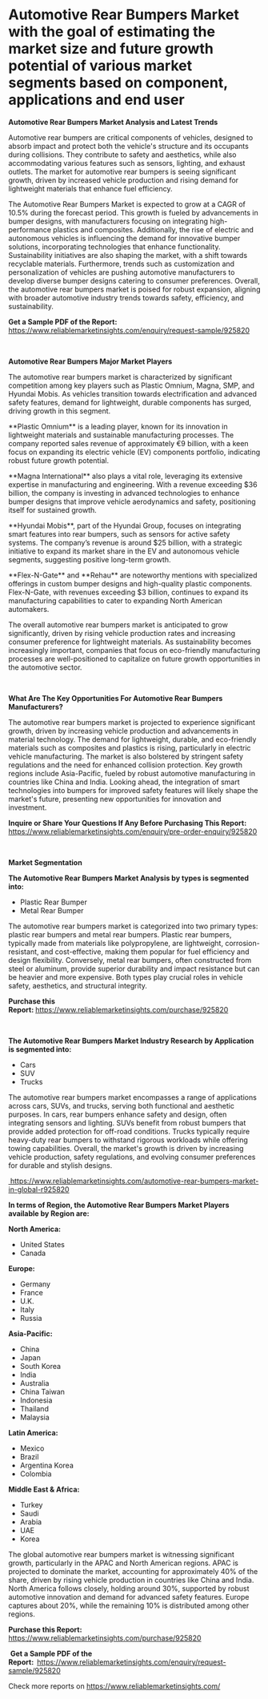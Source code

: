 <p><h1>Automotive Rear Bumpers Market with the goal of estimating the market size and future growth potential of various market segments based on component, applications and end user</h1></p><p><strong>Automotive Rear Bumpers Market Analysis and Latest Trends</strong></p>
<p><p>Automotive rear bumpers are critical components of vehicles, designed to absorb impact and protect both the vehicle's structure and its occupants during collisions. They contribute to safety and aesthetics, while also accommodating various features such as sensors, lighting, and exhaust outlets. The market for automotive rear bumpers is seeing significant growth, driven by increased vehicle production and rising demand for lightweight materials that enhance fuel efficiency.</p><p>The Automotive Rear Bumpers Market is expected to grow at a CAGR of 10.5% during the forecast period. This growth is fueled by advancements in bumper designs, with manufacturers focusing on integrating high-performance plastics and composites. Additionally, the rise of electric and autonomous vehicles is influencing the demand for innovative bumper solutions, incorporating technologies that enhance functionality. Sustainability initiatives are also shaping the market, with a shift towards recyclable materials. Furthermore, trends such as customization and personalization of vehicles are pushing automotive manufacturers to develop diverse bumper designs catering to consumer preferences. Overall, the automotive rear bumpers market is poised for robust expansion, aligning with broader automotive industry trends towards safety, efficiency, and sustainability.</p></p>
<p><strong>Get a Sample PDF of the Report:&nbsp;</strong> <a href="https://www.reliablemarketinsights.com/enquiry/request-sample/925820?utm_campaign=2888&utm_medium=2&utm_source=Github&utm_content=ia&utm_term=24032025&utm_id=automotive-rear-bumpers">https://www.reliablemarketinsights.com/enquiry/request-sample/925820</a></p>
<p>&nbsp;</p>
<p><strong>Automotive Rear Bumpers Major Market Players</strong></p>
<p><p>The automotive rear bumpers market is characterized by significant competition among key players such as Plastic Omnium, Magna, SMP, and Hyundai Mobis. As vehicles transition towards electrification and advanced safety features, demand for lightweight, durable components has surged, driving growth in this segment.</p><p>**Plastic Omnium** is a leading player, known for its innovation in lightweight materials and sustainable manufacturing processes. The company reported sales revenue of approximately €9 billion, with a keen focus on expanding its electric vehicle (EV) components portfolio, indicating robust future growth potential.</p><p>**Magna International** also plays a vital role, leveraging its extensive expertise in manufacturing and engineering. With a revenue exceeding $36 billion, the company is investing in advanced technologies to enhance bumper designs that improve vehicle aerodynamics and safety, positioning itself for sustained growth.</p><p>**Hyundai Mobis**, part of the Hyundai Group, focuses on integrating smart features into rear bumpers, such as sensors for active safety systems. The company’s revenue is around $25 billion, with a strategic initiative to expand its market share in the EV and autonomous vehicle segments, suggesting positive long-term growth.</p><p>**Flex-N-Gate** and **Rehau** are noteworthy mentions with specialized offerings in custom bumper designs and high-quality plastic components. Flex-N-Gate, with revenues exceeding $3 billion, continues to expand its manufacturing capabilities to cater to expanding North American automakers.</p><p>The overall automotive rear bumpers market is anticipated to grow significantly, driven by rising vehicle production rates and increasing consumer preference for lightweight materials. As sustainability becomes increasingly important, companies that focus on eco-friendly manufacturing processes are well-positioned to capitalize on future growth opportunities in the automotive sector.</p></p>
<p>&nbsp;</p>
<p><strong>What Are The Key Opportunities For Automotive Rear Bumpers Manufacturers?</strong></p>
<p><p>The automotive rear bumpers market is projected to experience significant growth, driven by increasing vehicle production and advancements in material technology. The demand for lightweight, durable, and eco-friendly materials such as composites and plastics is rising, particularly in electric vehicle manufacturing. The market is also bolstered by stringent safety regulations and the need for enhanced collision protection. Key growth regions include Asia-Pacific, fueled by robust automotive manufacturing in countries like China and India. Looking ahead, the integration of smart technologies into bumpers for improved safety features will likely shape the market's future, presenting new opportunities for innovation and investment.</p></p>
<p><strong>Inquire or Share Your Questions If Any Before Purchasing This Report:</strong> <a href="https://www.reliablemarketinsights.com/enquiry/pre-order-enquiry/925820?utm_campaign=2888&utm_medium=2&utm_source=Github&utm_content=ia&utm_term=24032025&utm_id=automotive-rear-bumpers">https://www.reliablemarketinsights.com/enquiry/pre-order-enquiry/925820</a></p>
<p>&nbsp;</p>
<p><strong>Market Segmentation</strong></p>
<p><strong>The Automotive Rear Bumpers Market Analysis by types is segmented into:</strong></p>
<p><ul><li>Plastic Rear Bumper</li><li>Metal Rear Bumper</li></ul></p>
<p><p>The automotive rear bumpers market is categorized into two primary types: plastic rear bumpers and metal rear bumpers. Plastic rear bumpers, typically made from materials like polypropylene, are lightweight, corrosion-resistant, and cost-effective, making them popular for fuel efficiency and design flexibility. Conversely, metal rear bumpers, often constructed from steel or aluminum, provide superior durability and impact resistance but can be heavier and more expensive. Both types play crucial roles in vehicle safety, aesthetics, and structural integrity.</p></p>
<p><strong>Purchase this Report:&nbsp;</strong><a href="https://www.reliablemarketinsights.com/purchase/925820?utm_campaign=2888&utm_medium=2&utm_source=Github&utm_content=ia&utm_term=24032025&utm_id=automotive-rear-bumpers">https://www.reliablemarketinsights.com/purchase/925820</a></p>
<p>&nbsp;</p>
<p><strong>The Automotive Rear Bumpers Market Industry Research by Application is segmented into:</strong></p>
<p><ul><li>Cars</li><li>SUV</li><li>Trucks</li></ul></p>
<p><p>The automotive rear bumpers market encompasses a range of applications across cars, SUVs, and trucks, serving both functional and aesthetic purposes. In cars, rear bumpers enhance safety and design, often integrating sensors and lighting. SUVs benefit from robust bumpers that provide added protection for off-road conditions. Trucks typically require heavy-duty rear bumpers to withstand rigorous workloads while offering towing capabilities. Overall, the market's growth is driven by increasing vehicle production, safety regulations, and evolving consumer preferences for durable and stylish designs.</p></p>
<p><a href="https://www.reliablemarketinsights.com/automotive-rear-bumpers-market-in-global-r925820?utm_campaign=2888&utm_medium=2&utm_source=Github&utm_content=ia&utm_term=24032025&utm_id=automotive-rear-bumpers">&nbsp;https://www.reliablemarketinsights.com/automotive-rear-bumpers-market-in-global-r925820</a></p>
<p><strong>In terms of Region, the Automotive Rear Bumpers Market Players available by Region are:</strong></p>
<p>
    <p> <strong> North America: </strong>
        <ul>
            <li>United States</li>
            <li>Canada</li>
        </ul>
        </p> 
    <p> <strong> Europe: </strong>
        <ul>
            <li>Germany</li>
            <li>France</li>
            <li>U.K.</li>
            <li>Italy</li>
            <li>Russia</li>
        </ul>
        </p> 
    <p> <strong> Asia-Pacific: </strong>
        <ul>
            <li>China</li>
            <li>Japan</li>
            <li>South Korea</li>
            <li>India</li>
            <li>Australia</li>
            <li>China Taiwan</li>
            <li>Indonesia</li>
            <li>Thailand</li>
            <li>Malaysia</li>
        </ul>
        </p> 
    <p> <strong> Latin America: </strong>
        <ul>
            <li>Mexico</li>
            <li>Brazil</li>
            <li>Argentina Korea</li>
            <li>Colombia</li>
        </ul>
        </p> 
    <p> <strong> Middle East & Africa: </strong>
        <ul>
            <li>Turkey</li>
            <li>Saudi</li>
            <li>Arabia</li>
            <li>UAE</li>
            <li>Korea</li>
        </ul>
    </p>
    </p>
<p><p>The global automotive rear bumpers market is witnessing significant growth, particularly in the APAC and North American regions. APAC is projected to dominate the market, accounting for approximately 40% of the share, driven by rising vehicle production in countries like China and India. North America follows closely, holding around 30%, supported by robust automotive innovation and demand for advanced safety features. Europe captures about 20%, while the remaining 10% is distributed among other regions.</p></p>
<p><strong>Purchase this Report: </strong><a href="https://www.reliablemarketinsights.com/purchase/925820?utm_campaign=2888&utm_medium=2&utm_source=Github&utm_content=ia&utm_term=24032025&utm_id=automotive-rear-bumpers">https://www.reliablemarketinsights.com/purchase/925820</a></p>
<p>&nbsp;<strong>Get a Sample PDF of the Report:&nbsp;&nbsp;</strong><a href="https://www.reliablemarketinsights.com/enquiry/request-sample/925820?utm_campaign=2888&utm_medium=2&utm_source=Github&utm_content=ia&utm_term=24032025&utm_id=automotive-rear-bumpers">https://www.reliablemarketinsights.com/enquiry/request-sample/925820</a></p>
<p><strong></strong></p>
<p>Check more reports on <a href="https://www.reliablemarketinsights.com/?utm_campaign=2888&utm_medium=2&utm_source=Github&utm_content=ia&utm_term=24032025&utm_id=automotive-rear-bumpers">https://www.reliablemarketinsights.com/</a></p>